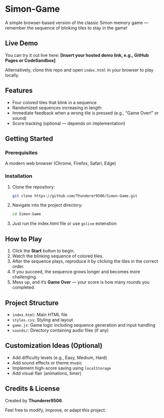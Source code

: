 # Simon-Game

A simple browser-based version of the classic Simon memory game — remember the sequence of blinking tiles to stay in the game!

## Live Demo

You can try it out live here: **[Insert your hosted demo link, e.g., GitHub Pages or CodeSandbox]**

Alternatively, clone this repo and open `index.html` in your browser to play locally.

## Features

- Four colored tiles that blink in a sequence
- Randomized sequences increasing in length
- Immediate feedback when a wrong tile is pressed (e.g., “Game Over!” or sound)
- Score tracking (optional — depends on implementation)

## Getting Started

### Prerequisites

A modern web browser (Chrome, Firefox, Safari, Edge)

### Installation

1. Clone the repository:
   ```bash
   git clone https://github.com/Thunderer9506/Simon-Game.git
   ```

2. Navigate into the project directory:
   ```bash
   cd Simon-Game
   ```

3. Just run the index.html file or use `golive` extenstion

## How to Play

1. Click the **Start** button to begin.
2. Watch the blinking sequence of colored tiles.
3. After the sequence plays, reproduce it by clicking the tiles in the correct order.
4. If you succeed, the sequence grows longer and becomes more challenging.
5. Mess up, and it’s **Game Over** — your score is how many rounds you completed.

## Project Structure

- `index.html`: Main HTML file
- `styles.css`: Styling and layout
- `game.js`: Game logic including sequence generation and input handling
- `sounds/`: Directory containing audio files (if any)

## Customization Ideas (Optional)

- Add difficulty levels (e.g., Easy, Medium, Hard)
- Add sound effects or theme music
- Implement high-score saving using `localStorage`
- Add visual flair (animations, timer)

## Credits & License

Created by **Thunderer9506**.

Feel free to modify, improve, or adapt this project.
